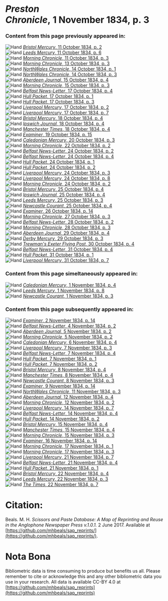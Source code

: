 # *Preston Chronicle*, 1 November 1834, p. 3  
  
### Content from this page previously appeared in:  
![Hand](http://scissorsandpaste.net/wp-content/uploads/2017/06/smallhandpointer.png) [*Bristol Mercury*, 11 October 1834, p. 2](https://mhbeals.github.io/sap_html/Bristol-Mercury/Bristol-Mercury-11-October-1834-p-2)  
![Hand](http://scissorsandpaste.net/wp-content/uploads/2017/06/smallhandpointer.png) [*Leeds Mercury*, 11 October 1834, p. 6](https://mhbeals.github.io/sap_html/Leeds-Mercury/Leeds-Mercury-11-October-1834-p-6)  
![Hand](http://scissorsandpaste.net/wp-content/uploads/2017/06/smallhandpointer.png) [*Morning Chronicle*, 11 October 1834, p. 3](https://mhbeals.github.io/sap_html/Morning-Chronicle/Morning-Chronicle-11-October-1834-p-3)  
![Hand](http://scissorsandpaste.net/wp-content/uploads/2017/06/smallhandpointer.png) [*Morning Chronicle*, 13 October 1834, p. 3](https://mhbeals.github.io/sap_html/Morning-Chronicle/Morning-Chronicle-13-October-1834-p-3)  
![Hand](http://scissorsandpaste.net/wp-content/uploads/2017/06/smallhandpointer.png) [*NorthWales Chronicle*, 14 October 1834, p. 1](https://mhbeals.github.io/sap_html/NorthWales-Chronicle/NorthWales-Chronicle-14-October-1834-p-1)  
![Hand](http://scissorsandpaste.net/wp-content/uploads/2017/06/smallhandpointer.png) [*NorthWales Chronicle*, 14 October 1834, p. 3](https://mhbeals.github.io/sap_html/NorthWales-Chronicle/NorthWales-Chronicle-14-October-1834-p-3)  
![Hand](http://scissorsandpaste.net/wp-content/uploads/2017/06/smallhandpointer.png) [*Aberdeen Journal*, 15 October 1834, p. 4](https://mhbeals.github.io/sap_html/Aberdeen-Journal/Aberdeen-Journal-15-October-1834-p-4)  
![Hand](http://scissorsandpaste.net/wp-content/uploads/2017/06/smallhandpointer.png) [*Morning Chronicle*, 15 October 1834, p. 3](https://mhbeals.github.io/sap_html/Morning-Chronicle/Morning-Chronicle-15-October-1834-p-3)  
![Hand](http://scissorsandpaste.net/wp-content/uploads/2017/06/smallhandpointer.png) [*Belfast News-Letter*, 17 October 1834, p. 4](https://mhbeals.github.io/sap_html/Belfast-News-Letter/Belfast-News-Letter-17-October-1834-p-4)  
![Hand](http://scissorsandpaste.net/wp-content/uploads/2017/06/smallhandpointer.png) [*Hull Packet*, 17 October 1834, p. 1](https://mhbeals.github.io/sap_html/Hull-Packet/Hull-Packet-17-October-1834-p-1)  
![Hand](http://scissorsandpaste.net/wp-content/uploads/2017/06/smallhandpointer.png) [*Hull Packet*, 17 October 1834, p. 3](https://mhbeals.github.io/sap_html/Hull-Packet/Hull-Packet-17-October-1834-p-3)  
![Hand](http://scissorsandpaste.net/wp-content/uploads/2017/06/smallhandpointer.png) [*Liverpool Mercury*, 17 October 1834, p. 2](https://mhbeals.github.io/sap_html/Liverpool-Mercury/Liverpool-Mercury-17-October-1834-p-2)  
![Hand](http://scissorsandpaste.net/wp-content/uploads/2017/06/smallhandpointer.png) [*Liverpool Mercury*, 17 October 1834, p. 7](https://mhbeals.github.io/sap_html/Liverpool-Mercury/Liverpool-Mercury-17-October-1834-p-7)  
![Hand](http://scissorsandpaste.net/wp-content/uploads/2017/06/smallhandpointer.png) [*Bristol Mercury*, 18 October 1834, p. 4](https://mhbeals.github.io/sap_html/Bristol-Mercury/Bristol-Mercury-18-October-1834-p-4)  
![Hand](http://scissorsandpaste.net/wp-content/uploads/2017/06/smallhandpointer.png) [*Ipswich Journal*, 18 October 1834, p. 4](https://mhbeals.github.io/sap_html/Ipswich-Journal/Ipswich-Journal-18-October-1834-p-4)  
![Hand](http://scissorsandpaste.net/wp-content/uploads/2017/06/smallhandpointer.png) [*Manchester Times*, 18 October 1834, p. 4](https://mhbeals.github.io/sap_html/Manchester-Times/Manchester-Times-18-October-1834-p-4)  
![Hand](http://scissorsandpaste.net/wp-content/uploads/2017/06/smallhandpointer.png) [*Examiner*, 19 October 1834, p. 15](https://mhbeals.github.io/sap_html/Examiner/Examiner-19-October-1834-p-15)  
![Hand](http://scissorsandpaste.net/wp-content/uploads/2017/06/smallhandpointer.png) [*Caledonian Mercury*, 20 October 1834, p. 3](https://mhbeals.github.io/sap_html/Caledonian-Mercury/Caledonian-Mercury-20-October-1834-p-3)  
![Hand](http://scissorsandpaste.net/wp-content/uploads/2017/06/smallhandpointer.png) [*Morning Chronicle*, 22 October 1834, p. 2](https://mhbeals.github.io/sap_html/Morning-Chronicle/Morning-Chronicle-22-October-1834-p-2)  
![Hand](http://scissorsandpaste.net/wp-content/uploads/2017/06/smallhandpointer.png) [*Belfast News-Letter*, 24 October 1834, p. 2](https://mhbeals.github.io/sap_html/Belfast-News-Letter/Belfast-News-Letter-24-October-1834-p-2)  
![Hand](http://scissorsandpaste.net/wp-content/uploads/2017/06/smallhandpointer.png) [*Belfast News-Letter*, 24 October 1834, p. 4](https://mhbeals.github.io/sap_html/Belfast-News-Letter/Belfast-News-Letter-24-October-1834-p-4)  
![Hand](http://scissorsandpaste.net/wp-content/uploads/2017/06/smallhandpointer.png) [*Hull Packet*, 24 October 1834, p. 1](https://mhbeals.github.io/sap_html/Hull-Packet/Hull-Packet-24-October-1834-p-1)  
![Hand](http://scissorsandpaste.net/wp-content/uploads/2017/06/smallhandpointer.png) [*Hull Packet*, 24 October 1834, p. 2](https://mhbeals.github.io/sap_html/Hull-Packet/Hull-Packet-24-October-1834-p-2)  
![Hand](http://scissorsandpaste.net/wp-content/uploads/2017/06/smallhandpointer.png) [*Liverpool Mercury*, 24 October 1834, p. 3](https://mhbeals.github.io/sap_html/Liverpool-Mercury/Liverpool-Mercury-24-October-1834-p-3)  
![Hand](http://scissorsandpaste.net/wp-content/uploads/2017/06/smallhandpointer.png) [*Liverpool Mercury*, 24 October 1834, p. 8](https://mhbeals.github.io/sap_html/Liverpool-Mercury/Liverpool-Mercury-24-October-1834-p-8)  
![Hand](http://scissorsandpaste.net/wp-content/uploads/2017/06/smallhandpointer.png) [*Morning Chronicle*, 24 October 1834, p. 2](https://mhbeals.github.io/sap_html/Morning-Chronicle/Morning-Chronicle-24-October-1834-p-2)  
![Hand](http://scissorsandpaste.net/wp-content/uploads/2017/06/smallhandpointer.png) [*Bristol Mercury*, 25 October 1834, p. 4](https://mhbeals.github.io/sap_html/Bristol-Mercury/Bristol-Mercury-25-October-1834-p-4)  
![Hand](http://scissorsandpaste.net/wp-content/uploads/2017/06/smallhandpointer.png) [*Ipswich Journal*, 25 October 1834, p. 4](https://mhbeals.github.io/sap_html/Ipswich-Journal/Ipswich-Journal-25-October-1834-p-4)  
![Hand](http://scissorsandpaste.net/wp-content/uploads/2017/06/smallhandpointer.png) [*Leeds Mercury*, 25 October 1834, p. 3](https://mhbeals.github.io/sap_html/Leeds-Mercury/Leeds-Mercury-25-October-1834-p-3)  
![Hand](http://scissorsandpaste.net/wp-content/uploads/2017/06/smallhandpointer.png) [*Newcastle Courant*, 25 October 1834, p. 4](https://mhbeals.github.io/sap_html/Newcastle-Courant/Newcastle-Courant-25-October-1834-p-4)  
![Hand](http://scissorsandpaste.net/wp-content/uploads/2017/06/smallhandpointer.png) [*Examiner*, 26 October 1834, p. 14](https://mhbeals.github.io/sap_html/Examiner/Examiner-26-October-1834-p-14)  
![Hand](http://scissorsandpaste.net/wp-content/uploads/2017/06/smallhandpointer.png) [*Morning Chronicle*, 27 October 1834, p. 3](https://mhbeals.github.io/sap_html/Morning-Chronicle/Morning-Chronicle-27-October-1834-p-3)  
![Hand](http://scissorsandpaste.net/wp-content/uploads/2017/06/smallhandpointer.png) [*Belfast News-Letter*, 28 October 1834, p. 2](https://mhbeals.github.io/sap_html/Belfast-News-Letter/Belfast-News-Letter-28-October-1834-p-2)  
![Hand](http://scissorsandpaste.net/wp-content/uploads/2017/06/smallhandpointer.png) [*Morning Chronicle*, 28 October 1834, p. 3](https://mhbeals.github.io/sap_html/Morning-Chronicle/Morning-Chronicle-28-October-1834-p-3)  
![Hand](http://scissorsandpaste.net/wp-content/uploads/2017/06/smallhandpointer.png) [*Aberdeen Journal*, 29 October 1834, p. 4](https://mhbeals.github.io/sap_html/Aberdeen-Journal/Aberdeen-Journal-29-October-1834-p-4)  
![Hand](http://scissorsandpaste.net/wp-content/uploads/2017/06/smallhandpointer.png) [*Derby Mercury*, 29 October 1834, p. 3](https://mhbeals.github.io/sap_html/Derby-Mercury/Derby-Mercury-29-October-1834-p-3)  
![Hand](http://scissorsandpaste.net/wp-content/uploads/2017/06/smallhandpointer.png) [*Trewman's Exeter Flying Post*, 30 October 1834, p. 4](https://mhbeals.github.io/sap_html/Trewman's-Exeter-Flying-Post/Trewman's-Exeter-Flying-Post-30-October-1834-p-4)  
![Hand](http://scissorsandpaste.net/wp-content/uploads/2017/06/smallhandpointer.png) [*Belfast News-Letter*, 31 October 1834, p. 4](https://mhbeals.github.io/sap_html/Belfast-News-Letter/Belfast-News-Letter-31-October-1834-p-4)  
![Hand](http://scissorsandpaste.net/wp-content/uploads/2017/06/smallhandpointer.png) [*Hull Packet*, 31 October 1834, p. 1](https://mhbeals.github.io/sap_html/Hull-Packet/Hull-Packet-31-October-1834-p-1)  
![Hand](http://scissorsandpaste.net/wp-content/uploads/2017/06/smallhandpointer.png) [*Liverpool Mercury*, 31 October 1834, p. 7](https://mhbeals.github.io/sap_html/Liverpool-Mercury/Liverpool-Mercury-31-October-1834-p-7)  
  
### Content from this page simeltaneously appeared in:  
![Hand](http://scissorsandpaste.net/wp-content/uploads/2017/06/smallhandpointer.png) [*Caledonian Mercury*, 1 November 1834, p. 4](https://mhbeals.github.io/sap_html/Caledonian-Mercury/Caledonian-Mercury-1-November-1834-p-4)  
![Hand](http://scissorsandpaste.net/wp-content/uploads/2017/06/smallhandpointer.png) [*Leeds Mercury*, 1 November 1834, p. 8](https://mhbeals.github.io/sap_html/Leeds-Mercury/Leeds-Mercury-1-November-1834-p-8)  
![Hand](http://scissorsandpaste.net/wp-content/uploads/2017/06/smallhandpointer.png) [*Newcastle Courant*, 1 November 1834, p. 3](https://mhbeals.github.io/sap_html/Newcastle-Courant/Newcastle-Courant-1-November-1834-p-3)  
  
### Content from this page subsequently appeared in:  
![Hand](http://scissorsandpaste.net/wp-content/uploads/2017/06/smallhandpointer.png) [*Examiner*, 2 November 1834, p. 14](https://mhbeals.github.io/sap_html/Examiner/Examiner-2-November-1834-p-14)  
![Hand](http://scissorsandpaste.net/wp-content/uploads/2017/06/smallhandpointer.png) [*Belfast News-Letter*, 4 November 1834, p. 2](https://mhbeals.github.io/sap_html/Belfast-News-Letter/Belfast-News-Letter-4-November-1834-p-2)  
![Hand](http://scissorsandpaste.net/wp-content/uploads/2017/06/smallhandpointer.png) [*Aberdeen Journal*, 5 November 1834, p. 2](https://mhbeals.github.io/sap_html/Aberdeen-Journal/Aberdeen-Journal-5-November-1834-p-2)  
![Hand](http://scissorsandpaste.net/wp-content/uploads/2017/06/smallhandpointer.png) [*Morning Chronicle*, 5 November 1834, p. 2](https://mhbeals.github.io/sap_html/Morning-Chronicle/Morning-Chronicle-5-November-1834-p-2)  
![Hand](http://scissorsandpaste.net/wp-content/uploads/2017/06/smallhandpointer.png) [*Caledonian Mercury*, 6 November 1834, p. 4](https://mhbeals.github.io/sap_html/Caledonian-Mercury/Caledonian-Mercury-6-November-1834-p-4)  
![Hand](http://scissorsandpaste.net/wp-content/uploads/2017/06/smallhandpointer.png) [*Liverpool Mercury*, 7 November 1834, p. 3](https://mhbeals.github.io/sap_html/Liverpool-Mercury/Liverpool-Mercury-7-November-1834-p-3)  
![Hand](http://scissorsandpaste.net/wp-content/uploads/2017/06/smallhandpointer.png) [*Belfast News-Letter*, 7 November 1834, p. 4](https://mhbeals.github.io/sap_html/Belfast-News-Letter/Belfast-News-Letter-7-November-1834-p-4)  
![Hand](http://scissorsandpaste.net/wp-content/uploads/2017/06/smallhandpointer.png) [*Hull Packet*, 7 November 1834, p. 1](https://mhbeals.github.io/sap_html/Hull-Packet/Hull-Packet-7-November-1834-p-1)  
![Hand](http://scissorsandpaste.net/wp-content/uploads/2017/06/smallhandpointer.png) [*Hull Packet*, 7 November 1834, p. 2](https://mhbeals.github.io/sap_html/Hull-Packet/Hull-Packet-7-November-1834-p-2)  
![Hand](http://scissorsandpaste.net/wp-content/uploads/2017/06/smallhandpointer.png) [*Bristol Mercury*, 8 November 1834, p. 4](https://mhbeals.github.io/sap_html/Bristol-Mercury/Bristol-Mercury-8-November-1834-p-4)  
![Hand](http://scissorsandpaste.net/wp-content/uploads/2017/06/smallhandpointer.png) [*Manchester Times*, 8 November 1834, p. 4](https://mhbeals.github.io/sap_html/Manchester-Times/Manchester-Times-8-November-1834-p-4)  
![Hand](http://scissorsandpaste.net/wp-content/uploads/2017/06/smallhandpointer.png) [*Newcastle Courant*, 8 November 1834, p. 3](https://mhbeals.github.io/sap_html/Newcastle-Courant/Newcastle-Courant-8-November-1834-p-3)  
![Hand](http://scissorsandpaste.net/wp-content/uploads/2017/06/smallhandpointer.png) [*Examiner*, 9 November 1834, p. 14](https://mhbeals.github.io/sap_html/Examiner/Examiner-9-November-1834-p-14)  
![Hand](http://scissorsandpaste.net/wp-content/uploads/2017/06/smallhandpointer.png) [*NorthWales Chronicle*, 11 November 1834, p. 3](https://mhbeals.github.io/sap_html/NorthWales-Chronicle/NorthWales-Chronicle-11-November-1834-p-3)  
![Hand](http://scissorsandpaste.net/wp-content/uploads/2017/06/smallhandpointer.png) [*Aberdeen Journal*, 12 November 1834, p. 4](https://mhbeals.github.io/sap_html/Aberdeen-Journal/Aberdeen-Journal-12-November-1834-p-4)  
![Hand](http://scissorsandpaste.net/wp-content/uploads/2017/06/smallhandpointer.png) [*Morning Chronicle*, 12 November 1834, p. 2](https://mhbeals.github.io/sap_html/Morning-Chronicle/Morning-Chronicle-12-November-1834-p-2)  
![Hand](http://scissorsandpaste.net/wp-content/uploads/2017/06/smallhandpointer.png) [*Liverpool Mercury*, 14 November 1834, p. 7](https://mhbeals.github.io/sap_html/Liverpool-Mercury/Liverpool-Mercury-14-November-1834-p-7)  
![Hand](http://scissorsandpaste.net/wp-content/uploads/2017/06/smallhandpointer.png) [*Belfast News-Letter*, 14 November 1834, p. 4](https://mhbeals.github.io/sap_html/Belfast-News-Letter/Belfast-News-Letter-14-November-1834-p-4)  
![Hand](http://scissorsandpaste.net/wp-content/uploads/2017/06/smallhandpointer.png) [*Hull Packet*, 14 November 1834, p. 2](https://mhbeals.github.io/sap_html/Hull-Packet/Hull-Packet-14-November-1834-p-2)  
![Hand](http://scissorsandpaste.net/wp-content/uploads/2017/06/smallhandpointer.png) [*Bristol Mercury*, 15 November 1834, p. 4](https://mhbeals.github.io/sap_html/Bristol-Mercury/Bristol-Mercury-15-November-1834-p-4)  
![Hand](http://scissorsandpaste.net/wp-content/uploads/2017/06/smallhandpointer.png) [*Manchester Times*, 15 November 1834, p. 4](https://mhbeals.github.io/sap_html/Manchester-Times/Manchester-Times-15-November-1834-p-4)  
![Hand](http://scissorsandpaste.net/wp-content/uploads/2017/06/smallhandpointer.png) [*Morning Chronicle*, 15 November 1834, p. 3](https://mhbeals.github.io/sap_html/Morning-Chronicle/Morning-Chronicle-15-November-1834-p-3)  
![Hand](http://scissorsandpaste.net/wp-content/uploads/2017/06/smallhandpointer.png) [*Examiner*, 16 November 1834, p. 14](https://mhbeals.github.io/sap_html/Examiner/Examiner-16-November-1834-p-14)  
![Hand](http://scissorsandpaste.net/wp-content/uploads/2017/06/smallhandpointer.png) [*Morning Chronicle*, 17 November 1834, p. 1](https://mhbeals.github.io/sap_html/Morning-Chronicle/Morning-Chronicle-17-November-1834-p-1)  
![Hand](http://scissorsandpaste.net/wp-content/uploads/2017/06/smallhandpointer.png) [*Morning Chronicle*, 17 November 1834, p. 3](https://mhbeals.github.io/sap_html/Morning-Chronicle/Morning-Chronicle-17-November-1834-p-3)  
![Hand](http://scissorsandpaste.net/wp-content/uploads/2017/06/smallhandpointer.png) [*Liverpool Mercury*, 21 November 1834, p. 7](https://mhbeals.github.io/sap_html/Liverpool-Mercury/Liverpool-Mercury-21-November-1834-p-7)  
![Hand](http://scissorsandpaste.net/wp-content/uploads/2017/06/smallhandpointer.png) [*Belfast News-Letter*, 21 November 1834, p. 4](https://mhbeals.github.io/sap_html/Belfast-News-Letter/Belfast-News-Letter-21-November-1834-p-4)  
![Hand](http://scissorsandpaste.net/wp-content/uploads/2017/06/smallhandpointer.png) [*Hull Packet*, 21 November 1834, p. 1](https://mhbeals.github.io/sap_html/Hull-Packet/Hull-Packet-21-November-1834-p-1)  
![Hand](http://scissorsandpaste.net/wp-content/uploads/2017/06/smallhandpointer.png) [*Bristol Mercury*, 22 November 1834, p. 4](https://mhbeals.github.io/sap_html/Bristol-Mercury/Bristol-Mercury-22-November-1834-p-4)  
![Hand](http://scissorsandpaste.net/wp-content/uploads/2017/06/smallhandpointer.png) [*Leeds Mercury*, 22 November 1834, p. 3](https://mhbeals.github.io/sap_html/Leeds-Mercury/Leeds-Mercury-22-November-1834-p-3)  
![Hand](http://scissorsandpaste.net/wp-content/uploads/2017/06/smallhandpointer.png) [*The Times*, 22 November 1834, p. 7](https://mhbeals.github.io/sap_html/The-Times/The-Times-22-November-1834-p-7)  


# Citation: 

Beals. M. H. *Scissors and Paste Database: A Map of Reprinting and Reuse in the Anglophone Newspaper Press v.1.0.1.* 2 June 2017. Available at [https://github.com/mhbeals/sap_reprints/](https://github.com/mhbeals/sap_reprints/). 

# Nota Bona

Bibliometric data is time consuming to produce but benefits us all. Please remember to cite or acknowledge this and any other bibliometric data you use in your research. All data is available CC-BY 4.0 at [https://github.com/mhbeals/sap_reprints](https://github.com/mhbeals/sap_reprints)